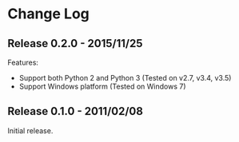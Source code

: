 Change Log
==========

## Release 0.2.0 - 2015/11/25 

Features:

- Support both Python 2 and Python 3 (Tested on v2.7, v3.4, v3.5)
- Support Windows platform (Tested on Windows 7)

## Release 0.1.0 - 2011/02/08

Initial release.

